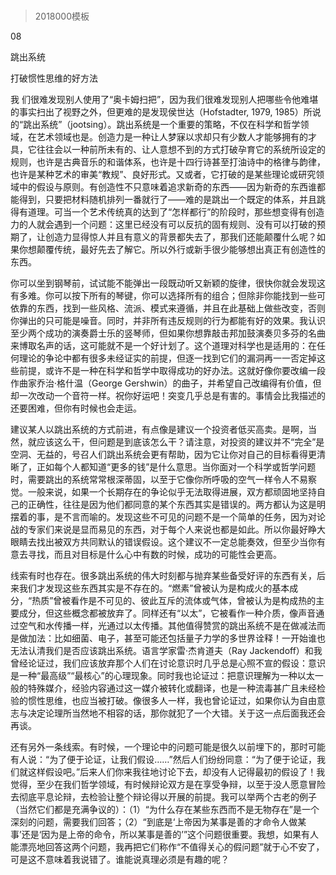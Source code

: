 # 
> 2018000模板




08

跳出系统

打破惯性思维的好方法


我 们很难发现别人使用了“奥卡姆扫把”，因为我们很难发现别人把哪些令他难堪的事实扫出了视野之外，但更难的是发现侯世达（Hofstadter, 1979, 1985）所说的“跳出系统”（jootsing）。跳出系统是一个重要的策略，不仅在科学和哲学领域，在艺术领域也是。创造力是一种让人梦寐以求却只有少数人才能够拥有的才具，它往往会以一种前所未有的、让人意想不到的方式打破孕育它的系统所设定的规则，也许是古典音乐的和谐体系，也许是十四行诗甚至打油诗中的格律与韵律，也许是某种艺术的审美“教规”、良好形式。又或者，它打破的是某些理论或研究领域中的假设与原则。有创造性不只意味着追求新奇的东西——因为新奇的东西谁都能得到，只要把材料随机排列一番就行了——难的是跳出一个既定的体系，并且跳得有道理。可当一个艺术传统真的达到了“怎样都行”的阶段时，那些想变得有创造力的人就会遇到一个问题：这里已经没有可以反抗的固有规则、没有可以打破的预期了，让创造力显得惊人并且有意义的背景都失去了，那我们还能颠覆什么呢？如果你想颠覆传统，最好先去了解它。所以外行或新手很少能够想出真正有创造性的东西。

你可以坐到钢琴前，试试能不能弹出一段既动听又新颖的旋律，很快你就会发现这有多难。你可以按下所有的琴键，你可以选择所有的组合；但除非你能找到一些可依靠的东西，找到一些风格、流派、模式来遵循，并且在此基础上做些改变，否则你弹出的只可能是噪音。同时，并非所有违反规则的行为都能有好的效果。我认识至少两个成功的演奏爵士乐的竖琴师，但如果你想靠敲击邦加鼓演奏贝多芬的名曲来博取名声的话，这可能就不是一个好计划了。这个道理对科学也是适用的：在任何理论的争论中都有很多未经证实的前提，但逐一找到它们的漏洞再一一否定掉这些前提，或许不是一种在科学和哲学中取得成功的好办法。这就好像你要改编一段作曲家乔治·格什温（George Gershwin）的曲子，并希望自己改编得有价值，但却一次改动一个音符一样。祝你好运吧！突变几乎总是有害的。事情会比我描述的还要困难，但你有时候也会走运。

建议某人以跳出系统的方式前进，有点像是建议一个投资者低买高卖。是啊，当然，就应该这么干，但问题是到底该怎么干？请注意，对投资的建议并不“完全”是空洞、无益的，号召人们跳出系统会更有帮助，因为它让你对自己的目标看得更清晰了，正如每个人都知道“更多的钱”是什么意思。当你面对一个科学或哲学问题时，需要跳出的系统常常根深蒂固，以至于它像你所呼吸的空气一样令人不易察觉。一般来说，如果一个长期存在的争论似乎无法取得进展，双方都顽固地坚持自己的正确性，往往是因为他们都同意的某个东西其实是错误的。两方都认为这是明摆着的事，是不言而喻的。发现这些不可见的问题不是一个简单的任务，因为对论战的专家们来说是显而易见的东西，对于每个人来说也都是如此。所以你最好睁大眼睛去找出被双方共同默认的错误假设。这个建议不一定总能奏效，但至少当你有意去寻找，而且对目标是什么心中有数的时候，成功的可能性会更高。

线索有时也存在。很多跳出系统的伟大时刻都与抛弃某些备受好评的东西有关，后来我们才发现这些东西其实是不存在的。“燃素”曾被认为是构成火的基本成分，“热质”曾被看作是不可见的、彼此互斥的流体或气体，曾被认为是构成热的主要成分，但这些概念都被放弃了。同样还有“以太”，它被看作一种介质，像声音通过空气和水传播一样，光通过以太传播。其他值得赞赏的跳出系统不是在做减法而是做加法：比如细菌、电子，甚至可能还包括量子力学的多世界诠释！一开始谁也无法认清我们是否应该跳出系统。语言学家雷·杰肯道夫（Ray Jackendoff）和我曾经论证过，我们应该放弃那个人们在讨论意识时几乎总是心照不宣的假设：意识是一种“最高级”“最核心”的心理现象。同时我也论证过：把意识理解为一种以太一般的特殊媒介，经验内容通过这一媒介被转化或翻译，也是一种流毒甚广且未经检验的惯性思维，也应当被打破。像很多人一样，我也曾论证过，如果你认为自由意志与决定论理所当然地不相容的话，那你就犯了一个大错。关于这一点后面我还会再谈。

还有另外一条线索。有时候，一个理论中的问题可能是很久以前埋下的，那时可能有人说：“为了便于论证，让我们假设……”然后人们纷纷同意：“为了便于论证，我们就这样假设吧。”后来人们你来我往地讨论下去，却没有人记得最初的假设了！我觉得，至少在我们哲学领域，有时候辩论双方是在享受争辩，以至于没人愿意冒险去彻底平息论辩，去检验让整个辩论得以开展的前提。我可以举两个古老的例子（当然它们都是充满争议的）：（1）“为什么存在某些东西而不是无物存在”是一个深刻的问题，需要我们回答；（2）“到底是‘上帝因为某事是善的才命令人做某事’还是‘因为是上帝的命令，所以某事是善的’”这个问题很重要。我想，如果有人能漂亮地回答这两个问题，我再把它们称作“不值得关心的假问题”就于心不安了，可是这不意味着我说错了。谁能说真理必须是有趣的呢？

